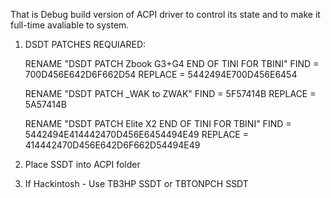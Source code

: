 That is Debug build version of ACPI driver to control its state and to make it full-time avaliable to system.




1. DSDT PATCHES REQUIARED:

     RENAME "DSDT PATCH Zbook G3+G4 END OF TINI FOR TBINI"
         FIND = 700D456E642D6F662D54
         REPLACE = 5442494E700D456E6454
      
     RENAME "DSDT PATCH _WAK to ZWAK"
         FIND = 5F57414B
         REPLACE = 5A57414B
         
     RENAME "DSDT PATCH Elite X2 END OF TINI FOR TBINI"
         FIND = 5442494E414442470D456E6454494E49
         REPLACE = 414442470D456E642D6F662D54494E49
               
2. Place SSDT into ACPI folder
3. If Hackintosh - Use TB3HP SSDT or TBTONPCH SSDT
